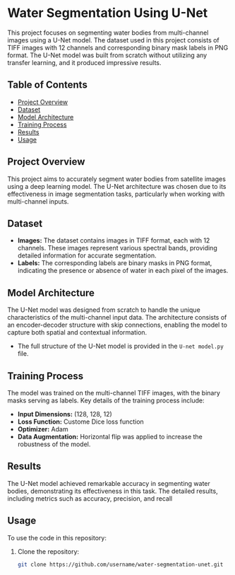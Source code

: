 # Water Segmentation Using U-Net

This project focuses on segmenting water bodies from multi-channel images using a U-Net model. The dataset used in this project consists of TIFF images with 12 channels and corresponding binary mask labels in PNG format. The U-Net model was built from scratch without utilizing any transfer learning, and it produced impressive results.

## Table of Contents

- [Project Overview](#project-overview)
- [Dataset](#dataset)
- [Model Architecture](#model-architecture)
- [Training Process](#training-process)
- [Results](#results)
- [Usage](#usage)


## Project Overview

This project aims to accurately segment water bodies from satellite images using a deep learning model. The U-Net architecture was chosen due to its effectiveness in image segmentation tasks, particularly when working with multi-channel inputs.

## Dataset

- **Images:** The dataset contains images in TIFF format, each with 12 channels. These images represent various spectral bands, providing detailed information for accurate segmentation.
- **Labels:** The corresponding labels are binary masks in PNG format, indicating the presence or absence of water in each pixel of the images.

## Model Architecture

The U-Net model was designed from scratch to handle the unique characteristics of the multi-channel input data. The architecture consists of an encoder-decoder structure with skip connections, enabling the model to capture both spatial and contextual information.

- The full structure of the U-Net model is provided in the `U-net model.py` file.

## Training Process

The model was trained on the multi-channel TIFF images, with the binary masks serving as labels. Key details of the training process include:

- **Input Dimensions:** (128, 128, 12)
- **Loss Function:** Custome Dice loss function
- **Optimizer:** Adam
- **Data Augmentation:** Horizontal flip was applied to increase the robustness of the model.

## Results

The U-Net model achieved remarkable accuracy in segmenting water bodies, demonstrating its effectiveness in this task. The detailed results, including metrics such as accuracy, precision, and recall
## Usage

To use the code in this repository:

1. Clone the repository:
   ```bash
   git clone https://github.com/username/water-segmentation-unet.git
